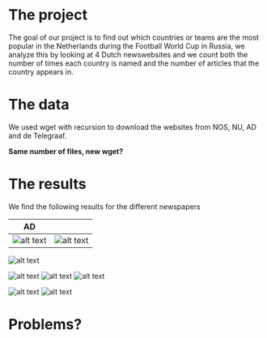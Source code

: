 # The project

The goal of our project is to find out which countries or teams are the most popular in the Netherlands during the Football World Cup in Russia, we analyze this by looking at 4 Dutch newswebsites and we count both the number of times each country is named and the number of articles that the country appears in. 

# The data

We used wget with recursion to download the websites from NOS, NU, AD and de Telegraaf.

**__Same number of files, new wget?__**

# The results
We find the following results for the different newspapers

|AD| |
|---|---|
|![alt text](https://github.com/TomValckx/hello-world/blob/master/DocCountAD.png "Number of documents in AD")|![alt text](https://github.com/TomValckx/hello-world/blob/master/WordCountAD.png "Number of mentions in AD")|


![alt text](https://github.com/TomValckx/hello-world/blob/master/DocCountNU.png "Number of documents in NU")

![alt text](https://github.com/TomValckx/hello-world/blob/master/DocCountTG.png "Number of documents in Telegraaf")
![alt text](https://github.com/TomValckx/hello-world/blob/master/DocCountNOS.png "Number of documents in NOS")
![alt text](https://github.com/TomValckx/hello-world/blob/master/WordCountNU.png "Number of mentions in NU")

![alt text](https://github.com/TomValckx/hello-world/blob/master/WordCountTG.png "Number of mentions in Telegraaf")
![alt text](https://github.com/TomValckx/hello-world/blob/master/WordCountNOS.png "Number of mentions in NOS")




# Problems?

